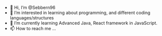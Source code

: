 - 👋 Hi, I’m @Sebbern96
- 👀 I’m interested in learning about programming, and different coding languages/structures
- 🌱 I’m currently learning Advanced Java, React framework in JavaScript. 
- 📫 How to reach me ...

<!---
Sebbern96/Sebbern96 is a ✨ special ✨ repository because its `README.md` (this file) appears on your GitHub profile.
You can click the Preview link to take a look at your changes.
--->
